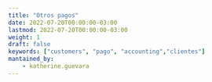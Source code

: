 ```yaml
---
title: "Otros pagos"
date: 2022-07-20T00:00:00-03:00
lastmod: 2022-07-20T00:00:00-03:00
weight: 1
draft: false
keywords: ["customers", "pago", "accounting","clientes"]
mantained_by:
    - katherine.guevara
---
```

